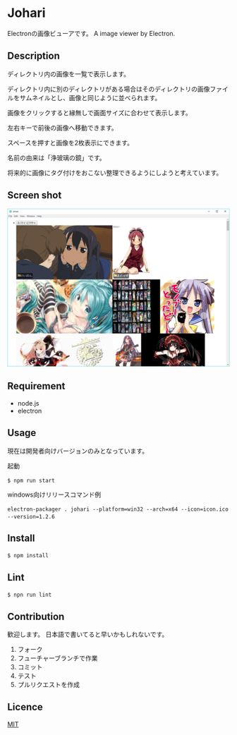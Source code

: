 Johari
====

Electronの画像ビューアです。
A image viewer by Electron.

## Description
ディレクトリ内の画像を一覧で表示します。

ディレクトリ内に別のディレクトリがある場合はそのディレクトリの画像ファイルをサムネイルとし、画像と同じように並べられます。

画像をクリックすると縁無しで画面サイズに合わせて表示します。

左右キーで前後の画像へ移動できます。

スペースを押すと画像を2枚表示にできます。

名前の由来は「浄玻璃の鏡」です。

将来的に画像にタグ付けをおこない整理できるようにしようと考えています。

## Screen shot

![screen shot](https://github.com/ubansi/johari/blob/img/img/johari_sample.png)

## Requirement
* node.js
* electron

## Usage
現在は開発者向けバージョンのみとなっています。

起動

`$ npm run start`

windows向けリリースコマンド例

`electron-packager . johari --platform=win32 --arch=x64 --icon=icon.ico --version=1.2.6`

## Install
`$ npm install`

## Lint
`$ npn run lint`

## Contribution
歓迎します。
日本語で書いてると早いかもしれないです。

1. フォーク
2. フューチャーブランチで作業
3. コミット
4. テスト
5. プルリクエストを作成

## Licence

[MIT](https://github.com/tcnksm/tool/blob/master/LICENCE)
